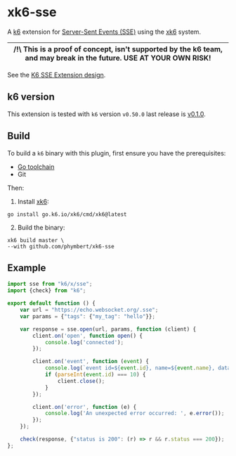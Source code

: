 # xk6-sse
A [k6](https://go.k6.io/k6) extension for [Server-Sent Events (SSE)](https://en.wikipedia.org/wiki/Server-sent_events) using the [xk6](https://github.com/grafana/xk6) system.


| /!\ This is a proof of concept, isn't supported by the k6 team, and may break in the future. USE AT YOUR OWN RISK! |
|--------------------------------------------------------------------------------------------------------------------|

See the [K6 SSE Extension design](docs/design/021-sse-api.md).

## k6 version

This extension is tested with `k6` version `v0.50.0` last release is [v0.1.0](https://github.com/phymbert/xk6-sse/releases/tag/v0.1.0).

## Build

To build a `k6` binary with this plugin, first ensure you have the prerequisites:

- [Go toolchain](https://go101.org/article/go-toolchain.html)
- Git

Then:

1. Install [xk6](https://github.com/grafana/xk6):

```shell
go install go.k6.io/xk6/cmd/xk6@latest
```

2. Build the binary:

```shell
xk6 build master \
--with github.com/phymbert/xk6-sse
```

## Example

```javascript
import sse from "k6/x/sse";
import {check} from "k6";

export default function () {
	var url = "https://echo.websocket.org/.sse";
	var params = {"tags": {"my_tag": "hello"}};

	var response = sse.open(url, params, function (client) {
		client.on('open', function open() {
			console.log('connected');
		});

		client.on('event', function (event) {
			console.log(`event id=${event.id}, name=${event.name}, data=${event.data}`);
            if (parseInt(event.id) === 10) {
                client.close();
            }
		});

		client.on('error', function (e) {
			console.log('An unexpected error occurred: ', e.error());
		});
	});

	check(response, {"status is 200": (r) => r && r.status === 200});
};
```
